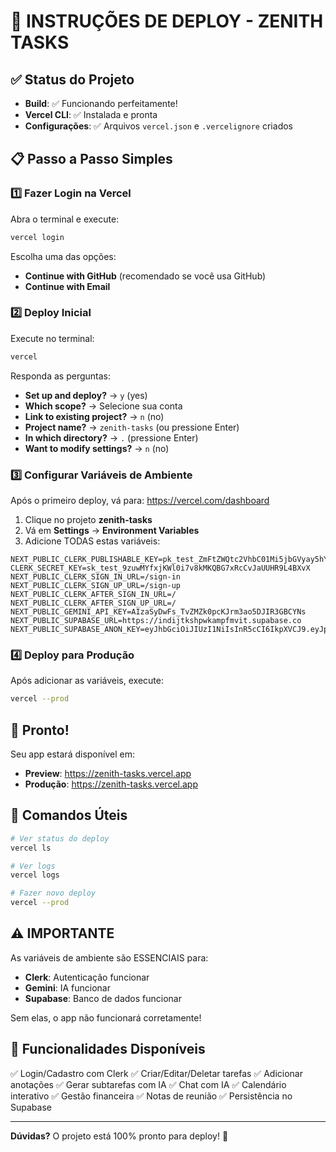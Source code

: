 # 🚀 INSTRUÇÕES DE DEPLOY - ZENITH TASKS

## ✅ Status do Projeto

- **Build**: ✅ Funcionando perfeitamente!
- **Vercel CLI**: ✅ Instalada e pronta
- **Configurações**: ✅ Arquivos `vercel.json` e `.vercelignore` criados

## 📋 Passo a Passo Simples

### 1️⃣ Fazer Login na Vercel

Abra o terminal e execute:
```bash
vercel login
```

Escolha uma das opções:
- **Continue with GitHub** (recomendado se você usa GitHub)
- **Continue with Email**

### 2️⃣ Deploy Inicial

Execute no terminal:
```bash
vercel
```

Responda as perguntas:
- **Set up and deploy?** → `y` (yes)
- **Which scope?** → Selecione sua conta
- **Link to existing project?** → `n` (no)
- **Project name?** → `zenith-tasks` (ou pressione Enter)
- **In which directory?** → `.` (pressione Enter)
- **Want to modify settings?** → `n` (no)

### 3️⃣ Configurar Variáveis de Ambiente

Após o primeiro deploy, vá para: https://vercel.com/dashboard

1. Clique no projeto **zenith-tasks**
2. Vá em **Settings** → **Environment Variables**
3. Adicione TODAS estas variáveis:

```
NEXT_PUBLIC_CLERK_PUBLISHABLE_KEY=pk_test_ZmFtZWQtc2VhbC01Mi5jbGVyay5hY2NvdW50cy5kZXYk
CLERK_SECRET_KEY=sk_test_9zuwMYfxjKWl0i7v8kMKQBG7xRcCvJaUUHR9L4BXvX
NEXT_PUBLIC_CLERK_SIGN_IN_URL=/sign-in
NEXT_PUBLIC_CLERK_SIGN_UP_URL=/sign-up
NEXT_PUBLIC_CLERK_AFTER_SIGN_IN_URL=/
NEXT_PUBLIC_CLERK_AFTER_SIGN_UP_URL=/
NEXT_PUBLIC_GEMINI_API_KEY=AIzaSyDwFs_TvZMZk0pcKJrm3ao5DJIR3GBCYNs
NEXT_PUBLIC_SUPABASE_URL=https://indijtkshpwkampfmvit.supabase.co
NEXT_PUBLIC_SUPABASE_ANON_KEY=eyJhbGciOiJIUzI1NiIsInR5cCI6IkpXVCJ9.eyJpc3MiOiJzdXBhYmFzZSIsInJlZiI6ImluZGlqdGtzaHB3a2FtcGZtdml0Iiwicm9sZSI6ImFub24iLCJpYXQiOjE3NTczMDk1NjIsImV4cCI6MjA3Mjg4NTU2Mn0.PW7gbUhUW3n0y0LqRiWzqU5FpBi2pnlVAmYPGGdJQy8
```

### 4️⃣ Deploy para Produção

Após adicionar as variáveis, execute:
```bash
vercel --prod
```

## 🎉 Pronto!

Seu app estará disponível em:
- **Preview**: https://zenith-tasks.vercel.app
- **Produção**: https://zenith-tasks.vercel.app

## 🔧 Comandos Úteis

```bash
# Ver status do deploy
vercel ls

# Ver logs
vercel logs

# Fazer novo deploy
vercel --prod
```

## ⚠️ IMPORTANTE

As variáveis de ambiente são ESSENCIAIS para:
- **Clerk**: Autenticação funcionar
- **Gemini**: IA funcionar
- **Supabase**: Banco de dados funcionar

Sem elas, o app não funcionará corretamente!

## 📱 Funcionalidades Disponíveis

✅ Login/Cadastro com Clerk
✅ Criar/Editar/Deletar tarefas
✅ Adicionar anotações
✅ Gerar subtarefas com IA
✅ Chat com IA
✅ Calendário interativo
✅ Gestão financeira
✅ Notas de reunião
✅ Persistência no Supabase

---

**Dúvidas?** O projeto está 100% pronto para deploy! 🚀